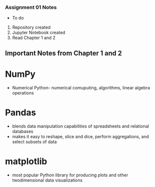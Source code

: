 ### Assignment 01 Notes
- To do
1. Repository created
2. Jupyter Notebook created
3. Read Chapter 1 and 2

## Important Notes from Chapter 1 and 2
# NumPy
- Numerical Python- numerical comuputing, algorithms, linear algebra operations

# Pandas
- blends data manipulation capabilities of spreadsheets and relational databases
- makes it easy to reshape, slice and dice, perform aggregations, and select subsets of data

# matplotlib
- most popular Python library for producing plots and other twodimensional data visualizations
